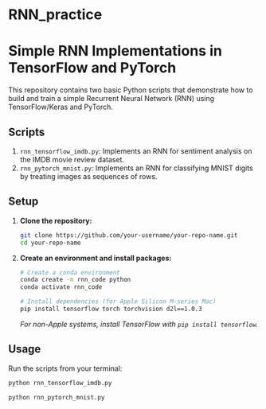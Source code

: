 # RNN_practice
# Simple RNN Implementations in TensorFlow and PyTorch

This repository contains two basic Python scripts that demonstrate how to build and train a simple Recurrent Neural Network (RNN) using TensorFlow/Keras and PyTorch.

## Scripts

1.  `rnn_tensorflow_imdb.py`: Implements an RNN for sentiment analysis on the IMDB movie review dataset.
2.  `rnn_pytorch_mnist.py`: Implements an RNN for classifying MNIST digits by treating images as sequences of rows.

## Setup

1.  **Clone the repository:**
    ```bash
    git clone https://github.com/your-username/your-repo-name.git
    cd your-repo-name
    ```

2.  **Create an environment and install packages:**
    ```bash
    # Create a conda environment
    conda create -n rnn_code python
    conda activate rnn_code

    # Install dependencies (for Apple Silicon M-series Mac)
    pip install tensorflow torch torchvision d2l==1.0.3
    ```
    *For non-Apple systems, install TensorFlow with `pip install tensorflow`.*

## Usage

Run the scripts from your terminal:

```bash
python rnn_tensorflow_imdb.py
```

```bash
python rnn_pytorch_mnist.py
```
